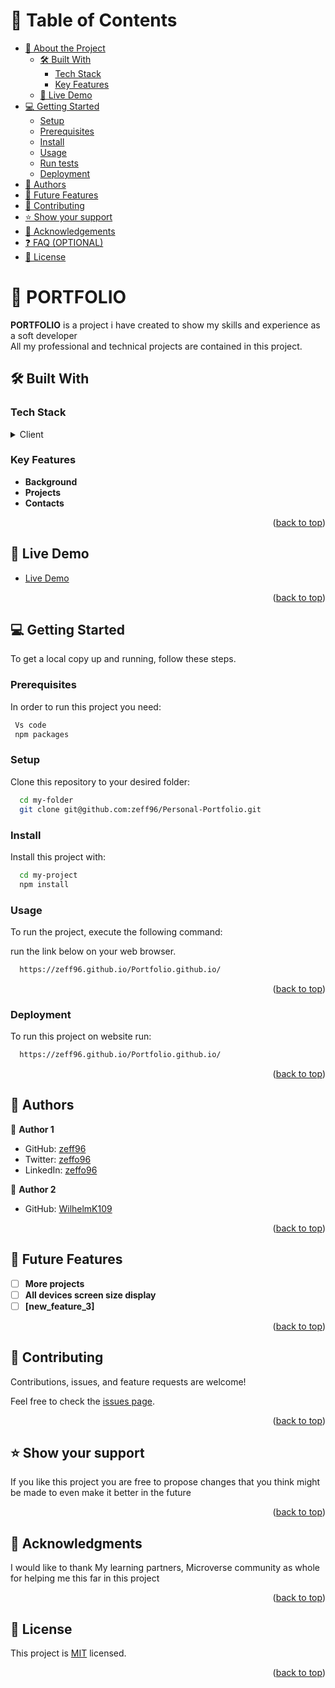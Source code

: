 # 📗 Table of Contents

- [📖 About the Project](#about-project)
  - [🛠 Built With](#built-with)
    - [Tech Stack](#tech-stack)
    - [Key Features](#key-features)
  - [🚀 Live Demo](#live-demo)
- [💻 Getting Started](#getting-started)
  - [Setup](#setup)
  - [Prerequisites](#prerequisites)
  - [Install](#install)
  - [Usage](#usage)
  - [Run tests](#run-tests)
  - [Deployment](#triangular_flag_on_post-deployment)
- [👥 Authors](#authors)
- [🔭 Future Features](#future-features)
- [🤝 Contributing](#contributing)
- [⭐️ Show your support](#support)
- [🙏 Acknowledgements](#acknowledgements)
- [❓ FAQ (OPTIONAL)](#faq)
- [📝 License](#license)

# 📖 PORTFOLIO <a name="about-project"></a>

**PORTFOLIO** is a project i have created to show my skills and experience as a soft developer<br>
All my professional and technical projects are contained in this project.

## 🛠 Built With <a name="built-with"></a>

### Tech Stack <a name="tech-stack"></a>

<details>
  <summary>Client</summary>
  <ul>
    <li><a href="#">HTML</a></li>
    <li><a href="#">CSS</a></li>
  </ul>
</details>

### Key Features <a name="key-features"></a>

- **Background**
- **Projects**
- **Contacts**

<p align="right">(<a href="#readme-top">back to top</a>)</p>

## 🚀 Live Demo <a name="live-demo"></a>

- [Live Demo](https://zeff96.github.io/personal-Portfolio/)

<p align="right">(<a href="#readme-top">back to top</a>)</p>

## 💻 Getting Started <a name="getting-started"></a>

To get a local copy up and running, follow these steps.

### Prerequisites

In order to run this project you need:

```sh
 Vs code
 npm packages
```

### Setup

Clone this repository to your desired folder:

```sh
  cd my-folder
  git clone git@github.com:zeff96/Personal-Portfolio.git
```

### Install

Install this project with:

```sh
  cd my-project
  npm install
```

### Usage

To run the project, execute the following command:

run the link below on your web browser.

```sh
  https://zeff96.github.io/Portfolio.github.io/
```

<p align="right">(<a href="#readme-top">back to top</a>)</p>

### Deployment

To run this project on website run:

```sh
  https://zeff96.github.io/Portfolio.github.io/
```

<p align="right">(<a href="#readme-top">back to top</a>)</p>

## 👥 Authors <a name="authors"></a>

👤 **Author 1**

- GitHub: [zeff96](https://github.com/zeff96)
- Twitter: [zeffo96](https://twitter.com/zeffo96)
- LinkedIn: [zeffo96](https://linkedin.com/in/zeff-adeka-28060820a)

👤 **Author 2**

- GitHub: [WilhelmK109](https://github.com/WilhelmK109)

<p align="right">(<a href="#readme-top">back to top</a>)</p>

## 🔭 Future Features <a name="future-features"></a>

- [ ] **More projects**
- [ ] **All devices screen size display**
- [ ] **[new_feature_3]**

<p align="right">(<a href="#readme-top">back to top</a>)</p>

## 🤝 Contributing <a name="contributing"></a>

Contributions, issues, and feature requests are welcome!

Feel free to check the [issues page](https://github.com/zeff96/Portfolio-setup-and-mobile-first/issues).

<p align="right">(<a href="#readme-top">back to top</a>)</p>

## ⭐️ Show your support <a name="support"></a>

If you like this project you are free to propose changes that you think might be made to even make it better in the future

<p align="right">(<a href="#readme-top">back to top</a>)</p>

## 🙏 Acknowledgments <a name="acknowledgements"></a>

I would like to thank My learning partners, Microverse community as whole for helping me this far in this project

<p align="right">(<a href="#readme-top">back to top</a>)</p>

## 📝 License <a name="license"></a>

This project is [MIT](LICENSE.md) licensed.

<p align="right">(<a href="#readme-top">back to top</a>)</p>
